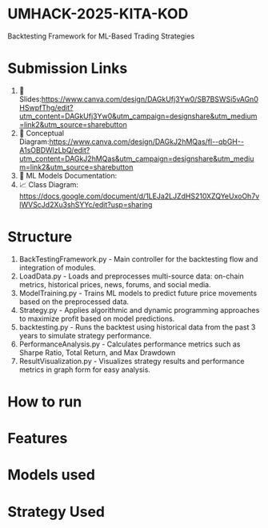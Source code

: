 # UMHACK-2025-KITA-KOD 
Backtesting Framework for ML-Based Trading Strategies

# Submission Links
1. 📑 Slides:https://www.canva.com/design/DAGkUfj3Yw0/SB7BSWSi5vAGn0HSwpfThg/edit?utm_content=DAGkUfj3Yw0&utm_campaign=designshare&utm_medium=link2&utm_source=sharebutton
2. 🧠 Conceptual Diagram:https://www.canva.com/design/DAGkJ2hMQas/fl--qbGH--A1sOBDWlzLbQ/edit?utm_content=DAGkJ2hMQas&utm_campaign=designshare&utm_medium=link2&utm_source=sharebutton
3. 📄 ML Models Documentation:
4. 📈 Class Diagram: https://docs.google.com/document/d/1LEJa2LJZdHS210XZQYeUxoOh7vlWVScJd2Xu3shSYYc/edit?usp=sharing

# Structure
1. BackTestingFramework.py - Main controller for the backtesting flow and integration of modules.
2. LoadData.py - Loads and preprocesses multi-source data: on-chain metrics, historical prices, news, forums, and social media.
3. ModelTraining.py - Trains ML models to predict future price movements based on the preprocessed data.
4. Strategy.py - Applies algorithmic and dynamic programming approaches to maximize profit based on model predictions.
5. backtesting.py - Runs the backtest using historical data from the past 3 years to simulate strategy performance.
6. PerformanceAnalysis.py - Calculates performance metrics such as Sharpe Ratio, Total Return, and Max Drawdown
7. ResultVisualization.py - Visualizes strategy results and performance metrics in graph form for easy analysis.

# How to run 

# Features

# Models used

# Strategy Used
